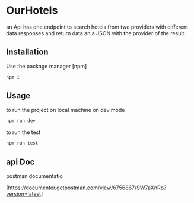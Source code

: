 # OurHotels
an Api has one endpoint to  search hotels from two providers with different data responses and return data an a JSON  with  the provider of the result 
## Installation
Use the package manager [npm]
```bash
npm i 
```
## Usage
to run the project on local machine on dev mode

```bash
npm run dev
```

to run the test 
```bash
npm run test
```
## api Doc
postman documentatio

[https://documenter.getpostman.com/view/6756867/SW7aXnRp?version=latest]





